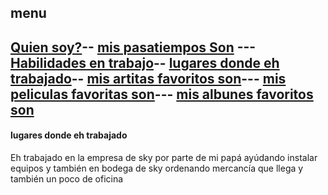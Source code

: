 ## menu 
## [Quien soy?](./quiensoy.md)-- [mis pasatiempos Son](./pasatiempos.md) ---[Habilidades en trabajo](./experiencia.md)-- [lugares donde eh trabajado](./lugares.md)-- [mis artitas favoritos son](./artistas.md)--- [mis peliculas favoritas son](./peliculas.md)--- [mis albunes favoritos son](./álbumes.md) 



#### lugares donde eh trabajado 
Eh trabajado en la empresa de sky por parte de mi papá ayúdando instalar equipos y también en bodega de sky ordenando mercancía que llega y también un poco de oficina 

